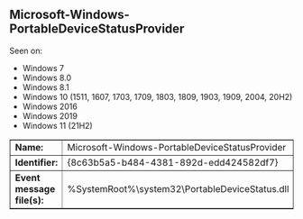 ## Microsoft-Windows-PortableDeviceStatusProvider

Seen on:
* Windows 7
* Windows 8.0
* Windows 8.1
* Windows 10 (1511, 1607, 1703, 1709, 1803, 1809, 1903, 1909, 2004, 20H2)
* Windows 2016
* Windows 2019
* Windows 11 (21H2)

<table border="1" class="docutils">
  <tbody>
    <tr>
      <td><b>Name:</b></td>
      <td>Microsoft-Windows-PortableDeviceStatusProvider</td>
    </tr>
    <tr>
      <td><b>Identifier:</b></td>
      <td>{8c63b5a5-b484-4381-892d-edd424582df7}</td>
    </tr>
    <tr>
      <td><b>Event message file(s):</b></td>
      <td>%SystemRoot%\system32\PortableDeviceStatus.dll</td>
    </tr>
  </tbody>
</table>

&nbsp;

